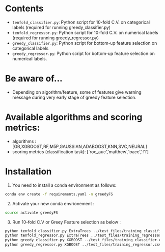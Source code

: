 # Contents
- `tenfold_classifier.py`: Python script for 10-fold C.V. on categorical labels (required for running greedy_classifier.py)
- `tenfold_regressor.py`: Python script for 10-fold C.V. on numerical labels (required for running greedy_regressor.py)
- `greedy_classifier.py`: Python script for bottom-up feature selection on categorical labels.
- `greedy_regressor.py`: Python script for bottom-up feature selection on numerical labels.

# Be aware of...
- Depending on algorithm/feature, some of features give warning message during very early stage of greedy feature selection.

# Available algorithms and scoring metrics:
- algorithms : [GB,XGBOOST,RF,M5P,GAUSSIAN,ADABOOST,KNN,SVC,NEURAL]
- scoring metrics (classification task): ['roc_auc','matthew','bacc','f1']

# Installation
1. You need to install a conda environment as follows:
```bash
conda env create -f requirements.yaml -n greedyFS
```

2. Activate your new conda envrionement :
```bash
source activate greedyFS
```

3. Run 10-fold C.V or Greey Feature selection as below :
```bash
python tenfold_classifier.py ExtraTrees ../test_files/training_classifier.csv age
python tenfold_regressor.py ExtraTrees ../test_files/training_regressor.csv dG
python greedy_classifier.py XGBOOST ../test_files/training_classifier.csv age
python greedy_regressor.py XGBOOST ../test_files/training_regressor.csv dG
```
